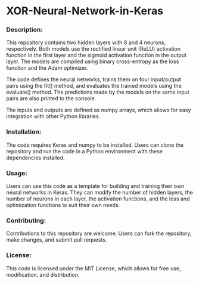# XOR-Neural-Network-in-Keras

### Description: 

This repository contains two hidden layers with 8 and 4 neurons, respectively. Both models use the rectified linear unit (ReLU) activation function in the first layer and the sigmoid activation function in the output layer. The models are compiled using binary cross-entropy as the loss function and the Adam optimizer.

The code defines the neural networks, trains them on four input/output pairs using the fit() method, and evaluates the trained models using the evaluate() method. The predictions made by the models on the same input pairs are also printed to the console.

The inputs and outputs are defined as numpy arrays, which allows for easy integration with other Python libraries.

### Installation: 

The code requires Keras and numpy to be installed. Users can clone the repository and run the code in a Python environment with these dependencies installed.

### Usage: 

Users can use this code as a template for building and training their own neural networks in Keras. They can modify the number of hidden layers, the number of neurons in each layer, the activation functions, and the loss and optimization functions to suit their own needs.

### Contributing: 

Contributions to this repository are welcome. Users can fork the repository, make changes, and submit pull requests.

### License: 
This code is licensed under the MIT License, which allows for free use, modification, and distribution.
